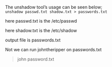 The unshadow tool’s usage can be seen below;  
`unshadow passwd.txt shadow.txt > passwords.txt`


here passwd.txt is the /etc/passwd

here shadow.txt is the /etc/shadow

output file is passwords.txt

Not we can run johntheripper on passwords.txt

>john password.txt 
